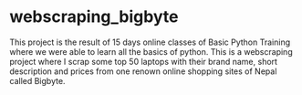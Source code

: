 # webscraping_bigbyte
This project is the result of 15 days online classes of Basic Python Training where we were able to learn all the basics of python. This is a webscraping project where I scrap some top 50 laptops with their brand name, short description and prices from one renown online shopping sites of Nepal called Bigbyte. 
